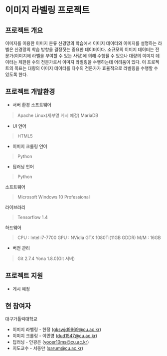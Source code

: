 # 이미지 라벨링 프로젝트

## 프로젝트 개요
이미지를 이용한 이미지 분류 신경망의 학습에서 이미지 데이터와 이미지를 설명하는 라벨은 신경망의 학습 방향을 결정짓는 중요한 데이터이다. 소규모의 이미지 데이터는 전문가(이미지에 라벨을 부여할 수 있는 사람)에 의해 수행될 수 있으나 대량의 이미지 데이터는 제한된 수의 전문가로서 이미지 라벨링을 수행하는데 어려움이 있다. 이 프로젝트의 목표는 대량의 이미지 데이터를 다수의 전문가가 효율적으로 라벨링을 수행할 수 있도록 한다.

## 프로젝트 개발환경 
* 서버 환경
소프트웨어
> Apache
> Linux(세부명 게시 예정)
> MariaDB

* UI
언어
> HTML5

* 이미지 크롤링 
언어 
> Python

* 딥러닝
언어
> Python

소프트웨어 
> Microsoft Windows 10 Professional

라이브러리
> Tensorflow 1.4

하드웨어
> CPU : Intel i7-7700
> GPU : NVidia GTX 1080Ti(11GB GDDR)
> M/M : 16GB

* 버전 관리
> Git 2.7.4
> Yona 1.8.0(Git 서버)

## 프로젝트 지원
* 게시 예정

## 현 참여자
대구가톨릭대학교
* 이미지 라벨링 - 한정 (gkswjd9969@cu.ac.kr)
* 이미지 크롤링 - 이민영 (dud1547@cu.ac.kr)
* 딥러닝 - 안광은 (yooer10ms@cu.ac.kr)
* 지도교수 - 서동만 (sarum@cu.ac.kr)
